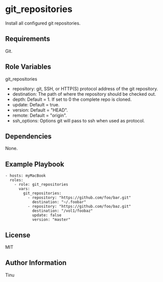 git_repositories
================

Install all configured git repositories.

Requirements
------------

Git.

Role Variables
--------------

git_repositories
- repository: git, SSH, or HTTP(S) protocol address of the git repository.
- destination: The path of where the repository should be checked out.
- depth: Default = 1. If set to 0 the complete repo is cloned.
- update: Default = true.
- version: Default = "HEAD".
- remote: Default = "origin".
- ssh_options: Options git will pass to ssh when used as protocol.

Dependencies
------------

None.

Example Playbook
----------------

    - hosts: myMacBook
      roles:
        - role: git_repositories
          vars:
            git_repositories:
              - repository: "https://github.com/foo/bar.git"
                destination: "~/.foobar"
              - repository: "https://github.com/foo/baz.git"
                destination: "/vol1/foobaz"
                update: false
                version: "master"

License
-------

MIT

Author Information
------------------

Tinu
